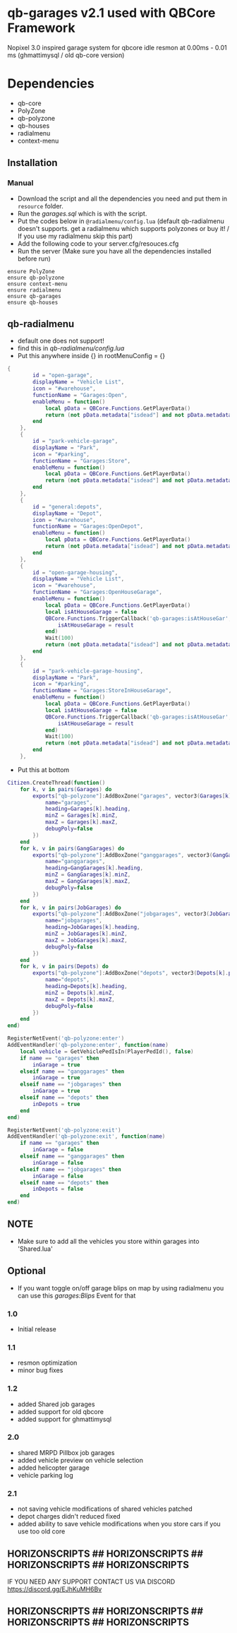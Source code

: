 # qb-garages v2.1 used with QBCore Framework
Nopixel 3.0 inspired garage system for qbcore
idle resmon at 0.00ms - 0.01 ms
(ghmattimysql / old qb-core version)

# Dependencies
* qb-core
* PolyZone
* qb-polyzone
* qb-houses
* radialmenu
* context-menu

## Installation
### Manual
- Download the script and all the dependencies you need and put them in `resource` folder.
- Run the *garages.sql* which is with the script.
- Put the codes below in `@radialmenu/config.lua` (default qb-radialmenu doesn't supports. get a radialmenu which supports polyzones or buy it! / If you use my radialmenu skip this part)
- Add the following code to your server.cfg/resouces.cfg
- Run the server (Make sure you have all the dependencies installed before run)
```
ensure PolyZone
ensure qb-polyzone
ensure context-menu
ensure radialmenu
ensure qb-garages
ensure qb-houses
```

## qb-radialmenu
* default one does not support!
* find this in *qb-radialmenu/config.lua*
* Put this anywhere inside {} in rootMenuConfig = {}
```lua
{
        id = "open-garage",
        displayName = "Vehicle List",
        icon = "#warehouse",
        functionName = "Garages:Open",
        enableMenu = function()
            local pData = QBCore.Functions.GetPlayerData()
            return (not pData.metadata["isdead"] and not pData.metadata["inlaststand"] and inGarage and not isCloseVeh() and not IsPedInAnyVehicle(PlayerPedId(), false))
        end
    },
    {
        id = "park-vehicle-garage",
        displayName = "Park",
        icon = "#parking",
        functionName = "Garages:Store",
        enableMenu = function()
            local pData = QBCore.Functions.GetPlayerData()
            return (not pData.metadata["isdead"] and not pData.metadata["inlaststand"] and inGarage and isCloseVeh() and not IsPedInAnyVehicle(PlayerPedId(), false))
        end
    },
    {
        id = "general:depots",
        displayName = "Depot",
        icon = "#warehouse",
        functionName = "Garages:OpenDepot",
        enableMenu = function()
            local pData = QBCore.Functions.GetPlayerData()
            return (not pData.metadata["isdead"] and not pData.metadata["inlaststand"] and inDepots and not IsPedInAnyVehicle(PlayerPedId(), false))
        end
    },
    {
        id = "open-garage-housing",
        displayName = "Vehicle List",
        icon = "#warehouse",
        functionName = "Garages:OpenHouseGarage",
        enableMenu = function()
            local pData = QBCore.Functions.GetPlayerData()
            local isAtHouseGarage = false
            QBCore.Functions.TriggerCallback('qb-garages:isAtHouseGar', function(result)
                isAtHouseGarage = result
            end)
            Wait(100)
            return (not pData.metadata["isdead"] and not pData.metadata["inlaststand"] and isAtHouseGarage and not isCloseVeh() and not IsPedInAnyVehicle(PlayerPedId(), false))
        end
    },
    {
        id = "park-vehicle-garage-housing",
        displayName = "Park",
        icon = "#parking",
        functionName = "Garages:StoreInHouseGarage",
        enableMenu = function()
            local pData = QBCore.Functions.GetPlayerData()
            local isAtHouseGarage = false
            QBCore.Functions.TriggerCallback('qb-garages:isAtHouseGar', function(result)
                isAtHouseGarage = result
            end)
            Wait(100)
            return (not pData.metadata["isdead"] and not pData.metadata["inlaststand"] and isAtHouseGarage and isCloseVeh() and not IsPedInAnyVehicle(PlayerPedId(), false))
        end
    },    
```

* Put this at bottom
```lua
Citizen.CreateThread(function()
    for k, v in pairs(Garages) do
        exports["qb-polyzone"]:AddBoxZone("garages", vector3(Garages[k].polyzone.x, Garages[k].polyzone.y, Garages[k].polyzone.z), Garages[k].polyzone1, Garages[k].polyzone2, {
            name="garages",
            heading=Garages[k].heading,
            minZ = Garages[k].minZ,
            maxZ = Garages[k].maxZ,
            debugPoly=false
        }) 
    end
    for k, v in pairs(GangGarages) do
        exports["qb-polyzone"]:AddBoxZone("ganggarages", vector3(GangGarages[k].polyzone.x, GangGarages[k].polyzone.y, GangGarages[k].polyzone.z), GangGarages[k].polyzone1, GangGarages[k].polyzone2, {
            name="ganggarages",
            heading=GangGarages[k].heading,
            minZ = GangGarages[k].minZ,
            maxZ = GangGarages[k].maxZ,
            debugPoly=false
        }) 
    end
    for k, v in pairs(JobGarages) do
        exports["qb-polyzone"]:AddBoxZone("jobgarages", vector3(JobGarages[k].polyzone.x, JobGarages[k].polyzone.y, JobGarages[k].polyzone.z), JobGarages[k].polyzone1, JobGarages[k].polyzone2, {
            name="jobgarages",
            heading=JobGarages[k].heading,
            minZ = JobGarages[k].minZ,
            maxZ = JobGarages[k].maxZ,
            debugPoly=false
        }) 
    end
    for k, v in pairs(Depots) do
        exports["qb-polyzone"]:AddBoxZone("depots", vector3(Depots[k].polyzone.x, Depots[k].polyzone.y, Depots[k].polyzone.z), Depots[k].polyzone1, Depots[k].polyzone2, {
            name="depots",
            heading=Depots[k].heading,
            minZ = Depots[k].minZ,
            maxZ = Depots[k].maxZ,
            debugPoly=false
        }) 
    end
end)

RegisterNetEvent('qb-polyzone:enter')
AddEventHandler('qb-polyzone:enter', function(name)
    local vehicle = GetVehiclePedIsIn(PlayerPedId(), false)
    if name == "garages" then
        inGarage = true
    elseif name == "ganggarages" then
        inGarage = true
    elseif name == "jobgarages" then
        inGarage = true
    elseif name == "depots" then
        inDepots = true
    end
end)

RegisterNetEvent('qb-polyzone:exit')
AddEventHandler('qb-polyzone:exit', function(name)
    if name == "garages" then
        inGarage = false
    elseif name == "ganggarages" then
        inGarage = false
    elseif name == "jobgarages" then
        inGarage = false
    elseif name == "depots" then
        inDepots = false
    end
end)
```

## NOTE
* Make sure to add all the vehicles you store within garages into 'Shared.lua'

## Optional
* If you want toggle on/off garage blips on map by using radialmenu you can use this *garages:Blips* Event for that

### 1.0
* Initial release

### 1.1
* resmon optimization
* minor bug fixes

### 1.2
* added Shared job garages
* added support for old qbcore
* added support for ghmattimysql

### 2.0
* shared MRPD Pillbox job garages
* added vehicle preview on vehicle selection
* added helicopter garage
* vehicle parking log

### 2.1
* not saving vehicle modifications of shared vehicles patched
* depot charges didn't reduced fixed
* added ability to save vehicle modifications when you store cars if you use too old core

## HORIZONSCRIPTS ## HORIZONSCRIPTS ## HORIZONSCRIPTS ## HORIZONSCRIPTS ##
IF YOU NEED ANY SUPPORT CONTACT US VIA DISCORD https://discord.gg/EJhKuMH6Bv
## HORIZONSCRIPTS ## HORIZONSCRIPTS ## HORIZONSCRIPTS ## HORIZONSCRIPTS ##